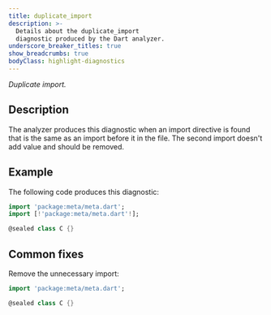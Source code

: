 ```yaml
---
title: duplicate_import
description: >-
  Details about the duplicate_import
  diagnostic produced by the Dart analyzer.
underscore_breaker_titles: true
show_breadcrumbs: true
bodyClass: highlight-diagnostics
---
```


_Duplicate import._

## Description

The analyzer produces this diagnostic when an import directive is found
that is the same as an import before it in the file. The second import
doesn't add value and should be removed.

## Example

The following code produces this diagnostic:

```dart
import 'package:meta/meta.dart';
import [!'package:meta/meta.dart'!];

@sealed class C {}
```

## Common fixes

Remove the unnecessary import:

```dart
import 'package:meta/meta.dart';

@sealed class C {}
```
